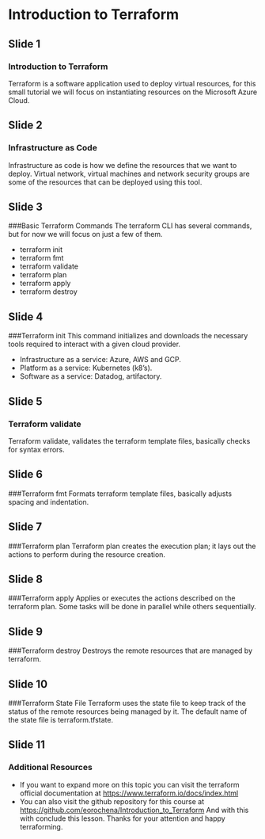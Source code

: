 # Introduction to Terraform

## Slide 1
### Introduction to Terraform
Terraform is a software application used to deploy virtual resources, for this small tutorial we will focus on instantiating resources on the Microsoft Azure Cloud.

## Slide 2
### Infrastructure as Code
Infrastructure as code is how we define the resources that we want to deploy. Virtual network, virtual machines and network security groups are some of the resources that can be deployed using this tool.

## Slide 3
###Basic Terraform Commands
The terraform CLI has several commands, but for now we will focus on just a few of them.
* terraform init
* terraform fmt
* terraform validate
* terraform plan
* terraform apply
* terraform destroy

## Slide 4
###Terraform init
This command initializes and downloads the necessary tools required to interact with a given cloud provider.
* Infrastructure as a service: Azure, AWS and GCP.
* Platform as a service: Kubernetes (k8’s).
* Software as a service: Datadog, artifactory.

## Slide 5
### Terraform validate
Terraform validate, validates the terraform template files, basically checks for syntax errors.

## Slide 6
###Terraform fmt
Formats terraform template files, basically adjusts spacing and indentation.

## Slide 7
###Terraform plan
Terraform plan creates the execution plan; it lays out the actions to perform during the resource creation.

## Slide 8
###Terraform apply
Applies or executes the actions described on the terraform plan. Some tasks will be done in parallel while others sequentially.

## Slide 9
###Terraform destroy
Destroys the remote resources that are managed by terraform.

## Slide 10
###Terraform State File
Terraform uses the state file to keep track of the status of the remote resources being managed by it. The default name of the state file is terraform.tfstate.

## Slide 11
### Additional Resources
* If you want to expand more on this topic you can visit the terraform official documentation at https://www.terraform.io/docs/index.html 
* You can also visit the github repository for this course at https://github.com/eorochena/Introduction_to_Terraform 
And with this with conclude this lesson. 
Thanks for your attention and happy terraforming.



